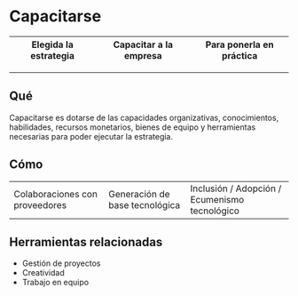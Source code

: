 # Capacitarse


Elegida la estrategia|Capacitar a la empresa|Para ponerla en práctica
-|-|-

---

## Qué

Capacitarse es dotarse de las capacidades organizativas, conocimientos, habilidades, recursos monetarios, bienes de equipo y herramientas necesarias para poder ejecutar la estrategia.

## Cómo

||||
-|-|-
Colaboraciones con proveedores|Generación de base tecnológica|Inclusión / Adopción / Ecumenismo tecnológico

## Herramientas relacionadas

- Gestión de proyectos
- Creatividad
- Trabajo en equipo